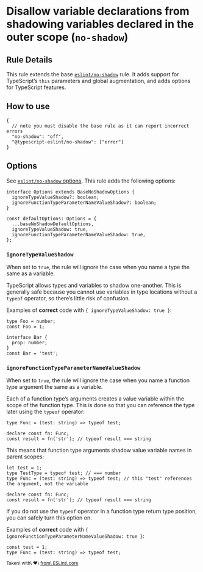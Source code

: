 Disallow variable declarations from shadowing variables declared in the outer scope (`no-shadow`)
=================================================================================================

Rule Details
------------

This rule extends the base [`eslint/no-shadow`](https://eslint.org/docs/rules/no-shadow) rule. It adds support for TypeScript’s `this` parameters and global augmentation, and adds options for TypeScript features.

How to use
----------

    {
      // note you must disable the base rule as it can report incorrect errors
      "no-shadow": "off",
      "@typescript-eslint/no-shadow": ["error"]
    }

Options
-------

See [`eslint/no-shadow` options](https://eslint.org/docs/rules/no-shadow#options). This rule adds the following options:

    interface Options extends BaseNoShadowOptions {
      ignoreTypeValueShadow?: boolean;
      ignoreFunctionTypeParameterNameValueShadow?: boolean;
    }

    const defaultOptions: Options = {
      ...baseNoShadowDefaultOptions,
      ignoreTypeValueShadow: true,
      ignoreFunctionTypeParameterNameValueShadow: true,
    };

### `ignoreTypeValueShadow`

When set to `true`, the rule will ignore the case when you name a type the same as a variable.

TypeScript allows types and variables to shadow one-another. This is generally safe because you cannot use variables in type locations without a `typeof` operator, so there’s little risk of confusion.

Examples of **correct** code with `{ ignoreTypeValueShadow: true }`:

    type Foo = number;
    const Foo = 1;

    interface Bar {
      prop: number;
    }
    const Bar = 'test';

### `ignoreFunctionTypeParameterNameValueShadow`

When set to `true`, the rule will ignore the case when you name a function type argument the same as a variable.

Each of a function type’s arguments creates a value variable within the scope of the function type. This is done so that you can reference the type later using the `typeof` operator:

    type Func = (test: string) => typeof test;

    declare const fn: Func;
    const result = fn('str'); // typeof result === string

This means that function type arguments shadow value variable names in parent scopes:

    let test = 1;
    type TestType = typeof test; // === number
    type Func = (test: string) => typeof test; // this "test" references the argument, not the variable

    declare const fn: Func;
    const result = fn('str'); // typeof result === string

If you do not use the `typeof` operator in a function type return type position, you can safely turn this option on.

Examples of **correct** code with `{ ignoreFunctionTypeParameterNameValueShadow: true }`:

    const test = 1;
    type Func = (test: string) => typeof test;

<sup>Taken\ with\ ❤️\ [from\ ESLint\ core](https://github.com/eslint/eslint/blob/master/docs/rules/no-shadow.md)</sup>

